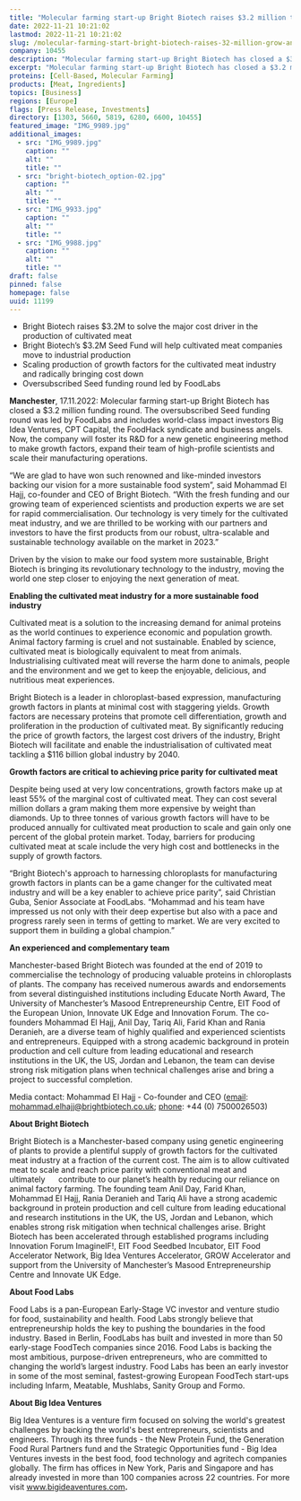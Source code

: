 ```yaml
---
title: "Molecular farming start-up Bright Biotech raises $3.2 million to grow and scale"
date: 2022-11-21 10:21:02
lastmod: 2022-11-21 10:21:02
slug: /molecular-farming-start-bright-biotech-raises-32-million-grow-and-scale
company: 10455
description: "Molecular farming start-up Bright Biotech has closed a $3.2 million funding round. The oversubscribed Seed funding round was led by FoodLabs and includes world-class impact investors Big Idea Ventures, CPT Capital, the FoodHack syndicate and business angels."
excerpt: "Molecular farming start-up Bright Biotech has closed a $3.2 million funding round. The oversubscribed Seed funding round was led by FoodLabs and includes world-class impact investors Big Idea Ventures, CPT Capital, the FoodHack syndicate and business angels."
proteins: [Cell-Based, Molecular Farming]
products: [Meat, Ingredients]
topics: [Business]
regions: [Europe]
flags: [Press Release, Investments]
directory: [1303, 5660, 5819, 6280, 6600, 10455]
featured_image: "IMG_9989.jpg"
additional_images:
  - src: "IMG_9989.jpg"
    caption: ""
    alt: ""
    title: ""
  - src: "bright-biotech_option-02.jpg"
    caption: ""
    alt: ""
    title: ""
  - src: "IMG_9933.jpg"
    caption: ""
    alt: ""
    title: ""
  - src: "IMG_9988.jpg"
    caption: ""
    alt: ""
    title: ""
draft: false
pinned: false
homepage: false
uuid: 11199
---
```

<ul>
<li>Bright Biotech raises $3.2M to solve the major cost driver in the production of cultivated meat</li>
<li>Bright Biotech’s $3.2M Seed Fund will help cultivated meat companies move to industrial production</li>
<li>Scaling production of growth factors for the cultivated meat industry and radically bringing cost down</li>
<li>Oversubscribed Seed funding round led by FoodLabs</li>
</ul>
<p><strong>Manchester</strong>, 17.11.2022: Molecular farming start-up Bright Biotech has closed a $3.2 million funding round. The oversubscribed Seed funding round was led by FoodLabs and includes world-class impact investors Big Idea Ventures, CPT Capital, the FoodHack syndicate and business angels. Now, the company will foster its R&D for a new genetic engineering method to make growth factors, expand their team of high-profile scientists and scale their manufacturing operations.</p>
<p>“We are glad to have won such renowned and like-minded investors backing our vision for a more sustainable food system”, said Mohammad El Hajj, co-founder and CEO of Bright Biotech. “With the fresh funding and our growing team of experienced scientists and production experts we are set for rapid commercialisation. Our technology is very timely for the cultivated meat industry, and we are thrilled to be working with our partners and investors to have the first products from our robust, ultra-scalable and sustainable technology available on the market in 2023.”</p>
<p>Driven by the vision to make our food system more sustainable, Bright Biotech is bringing its revolutionary technology to the industry, moving the world one step closer to enjoying the next generation of meat.</p>
<p><strong>Enabling the cultivated meat industry for a more sustainable food industry </strong></p>
<p>Cultivated meat is a solution to the increasing demand for animal proteins as the world continues to experience economic and population growth. Animal factory farming is cruel and not sustainable. Enabled by science, cultivated meat is biologically equivalent to meat from animals. Industrialising cultivated meat will reverse the harm done to animals, people and the environment and we get to keep the enjoyable, delicious, and nutritious meat experiences.</p>
<p>Bright Biotech is a leader in chloroplast-based expression, manufacturing growth factors in plants at minimal cost with staggering yields. Growth factors are necessary proteins that promote cell differentiation, growth and proliferation in the production of cultivated meat. By significantly reducing the price of growth factors, the largest cost drivers of the industry, Bright Biotech will facilitate and enable the industrialisation of cultivated meat tackling a $116 billion global industry by 2040.</p>
<p><strong>Growth factors are critical to achieving price parity for cultivated meat</strong></p>
<p>Despite being used at very low concentrations, growth factors make up at least 55% of the marginal cost of cultivated meat. They can cost several million dollars a gram making them more expensive by weight than diamonds. Up to three tonnes of various growth factors will have to be produced annually for cultivated meat production to scale and gain only one percent of the global protein market. Today, barriers for producing cultivated meat at scale include the very high cost and bottlenecks in the supply of growth factors<em>. </em></p>
<p>“Bright Biotech's approach to harnessing chloroplasts for manufacturing growth factors in plants can be a game changer for the cultivated meat industry and will be a key enabler to achieve price parity”, said Christian Guba, Senior Associate at FoodLabs. “Mohammad and his team have impressed us not only with their deep expertise but also with a pace and progress rarely seen in terms of getting to market. We are very excited to support them in building a global champion.”</p>
<p><strong>An experienced and complementary team </strong></p>
<p>Manchester-based Bright Biotech was founded at the end of 2019 to commercialise the technology of producing valuable proteins in chloroplasts of plants. The company has received numerous awards and endorsements from several distinguished institutions including Educate North Award, The University of Manchester’s Masood Entrepreneurship Centre, EIT Food of the European Union, Innovate UK Edge and Innovation Forum. The co-founders Mohammad El Hajj, Anil Day, Tariq Ali, Farid Khan and Rania Deranieh, are a diverse team of highly qualified and experienced scientists and entrepreneurs. Equipped with a strong academic background in protein production and cell culture from leading educational and research institutions in the UK, the US, Jordan and Lebanon, the team can devise strong risk mitigation plans when technical challenges arise and bring a project to successful completion.</p>
<p>Media contact: Mohammad El Hajj - Co-founder and CEO (<u>email</u>: <a href="mailto:mohammad.elhajj@brightbiotech.co.uk">mohammad.elhajj@brightbiotech.co.uk</a>; <u>phone</u>: +44 (0) 7500026503)</p>
<p><strong>About Bright Biotech</strong></p>
<p>Bright Biotech is a Manchester-based company using genetic engineering of plants to provide a plentiful supply of growth factors for the cultivated meat industry at a fraction of the current cost. The aim is to allow cultivated meat to scale and reach price parity with conventional meat and ultimately      contribute to our<em> </em>planet’s health by reducing our reliance on animal factory farming. The founding team Anil Day, Farid Khan, Mohammad El Hajj, Rania Deranieh and Tariq Ali have a strong academic background in protein production and cell culture from leading educational and research institutions in the UK, the US, Jordan and Lebanon, which enables strong risk mitigation when technical challenges arise. Bright Biotech has been accelerated through established programs including Innovation Forum ImagineIF!, EIT Food Seedbed Incubator, EIT Food Accelerator Network, Big Idea Ventures Accelerator, GROW Accelerator and support from the University of Manchester’s Masood Entrepreneurship Centre and Innovate UK Edge.</p>
<p><strong>About Food Labs</strong></p>
<p>Food Labs is a pan-European Early-Stage VC investor and venture studio for food, sustainability and health. Food Labs strongly believe that entrepreneurship holds the key to pushing the boundaries in the food industry. Based in Berlin, FoodLabs has built and invested in more than 50 early-stage FoodTech companies since 2016. Food Labs is backing the most ambitious, purpose-driven entrepreneurs, who are committed to changing the world’s largest industry. Food Labs has been an early investor in some of the most seminal, fastest-growing European FoodTech start-ups including Infarm, Meatable, Mushlabs, Sanity Group and Formo.</p>
<p><strong>About Big Idea Ventures</strong></p>
<p>Big Idea Ventures is a venture firm focused on solving the world's greatest challenges by backing the world's best entrepreneurs, scientists and engineers. Through its three funds - the New Protein Fund, the Generation Food Rural Partners fund and the Strategic Opportunities fund - Big Idea Ventures invests in the best food, food technology and agritech companies globally. The firm has offices in New York, Paris and Singapore and has already invested in more than 100 companies across 22 countries. For more visit <a href="http://www.bigideaventures.com">www.bigideaventures.com</a><strong>.</strong></p>
